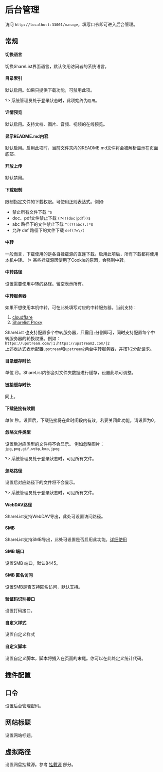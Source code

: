 # 后台管理
访问 ```http://localhost:33001/manage```，填写口令即可进入后台管理。

## 常规

#### 切换语言
切换ShareList界面语言，默认使用访问者的系统语言。

#### 目录索引
默认启用。如果只提供下载功能，可禁用此项。

?> 系统管理员处于登录状态时，此项始终为```启用```。

#### 详情预览
默认启用。支持文档、图片、音频、视频的在线预览。

#### 显示README.md内容
默认启用。启用此项时，当前文件夹内的README.md文件将会被解析显示在页面底部。

#### 开放上传
默认禁用。

#### 下载限制
限制指定文件的下载权限。可使用正则表达式。例如:
* 禁止所有文件下载 ```^$```
* doc、pdf文件禁止下载 ```(?<!(doc|pdf))$```
* abc 路径下的文件禁止下载 ```^((?!abc).)*$```
* 允许 def 路径下的文件下载 ```def(?=\/)```

#### 中转
一般而言，下载使用的是各自挂载源的直连下载。启用此项后，所有下载都将使用本机中转。
!> 某些挂载源因使用了Cookie的原因，会强制中转。

#### 中转路径
设置需要使用中转的路径。留空表示所有。

#### 中转服务器
如果不想使用本机中转，可在此处填写对应的中转服务器。当前支持：
1. [cloudflare](zh-cn/advance?id=cf-worker中转)
2. [Sharelist Proxy](zh-cn/advance?id=sharelist-proxy中转)

ShareList 也支持配置多个中转服务器，只需用```;```分割即可，同时支持配置每个中转服务器的轮换权重。例如：   
```https://upstream.com/|1;https://upstream2.com/|2```   
上述表达式表示配置```upstream```和```upstream2```两台中转服务器，并按1:2分配请求。  

#### 目录缓存时长
单位 秒。ShareList内部会对文件夹数据进行缓存，设置此项可调整。

#### 链接缓存时长
同上。

#### 下载链接有效期
单位 秒。设置后，下载链接将在此时间段内有效。若要关闭此功能，请设置为0。  

#### 忽略文件类型
设置后对应类型的文件将不会显示。
例如忽略图片：```jpg,png,gif,webp,bmp,jpeg```

?> 系统管理员处于登录状态时，可见所有文件。

#### 忽略路径
设置后对应路径下的文件将不会显示。

?> 系统管理员处于登录状态时，可见所有文件。

#### WebDAV路径
ShareList支持WebDAV导出，此处可设置访问路径。

#### SMB
ShareList支持SMB导出，此处可设置是否启用此功能。[详细使用](zh-cn/advance?id=SMB)

#### SMB 端口
设置SMB 端口，默认8445。

#### SMB 匿名访问
设置SMB是否支持匿名访问，默认支持。

#### 验证码识别接口
设置打码接口。

#### 自定义样式
设置自定义样式

#### 自定义脚本
设置自定义脚本，脚本将插入在页面的末尾。你可以在此处定义统计代码。

## 插件配置

## 口令
设置后台管理密码。

## 网站标题
设置网站标题。

## 虚拟路径
设置网盘挂载源。参考 [挂载源](zh-cn/plugins/README.md) 部分。
